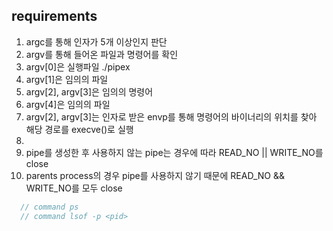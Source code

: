 ## requirements
1. argc를 통해 인자가 5개 이상인지 판단
2. argv를 통해 들어온 파일과 명령어를 확인
3. argv[0]은 실행파일 ./pipex
4. argv[1]은 임의의 파일
5. argv[2], argv[3]은 임의의 명령어
6. argv[4]은 임의의 파일
7. argv[2], argv[3]는 인자로 받은 envp를 통해 명령어의 바이너리의 위치를 찾아 해당 경로를 execve()로 실행
8. 
9. pipe를 생성한 후 사용하지 않는 pipe는 경우에 따라 READ_NO || WRITE_NO를 close
10. parents process의 경우 pipe를 사용하지 않기 때문에 READ_NO && WRITE_NO를 모두 close

```c
  // command ps
  // command lsof -p <pid>
```